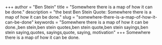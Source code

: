+++
author = "Ben Stein"
title = "Somewhere there is a map of how it can be done."
description = "the best Ben Stein Quote: Somewhere there is a map of how it can be done."
slug = "somewhere-there-is-a-map-of-how-it-can-be-done"
keywords = "Somewhere there is a map of how it can be done.,ben stein,ben stein quotes,ben stein quote,ben stein sayings,ben stein saying,quotes, sayings,quote, saying, motivation"
+++
Somewhere there is a map of how it can be done.
